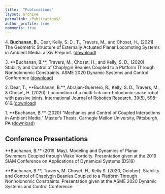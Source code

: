 ```yaml
---
title:  "Publications"
layout: archive
permalink: /Publications/
author_profile: true
comments: true
---
```


<p>4. <b>Buchanan, B.</b>, Dear, Kelly, S. D., T., Travers, M., and Choset, H., (2021) The Geometric Structure of Externally Actuated Planar Locomoting Systems in Ambient Media. arXiv Preprint. (<a href="https://arxiv.org/abs/2108.06442">download</a>) </p>

<p>3. **Buchanan, B.**, Travers, M., Choset, H., and Kelly, S. D., (2020) Stability and Control of Chaplygin Beanies Coupled to a Platform Through Nonholonomic Constraints. ASME 2020 Dynamic Systems and Control Conference (<a href="http://biorobotics.ri.cmu.edu/papers/paperUploads/buchanan2020v2.pdf">download</a>)</p>

<p>2. Dear, T., **Buchanan, B.**, Abrajan-Guerrero, R., Kelly, S. D., Travers, M., & Choset, H. (2020). Locomotion of a multi-link non-holonomic snake robot with passive joints. International Journal of Robotics Research, 39(5), 598–616.(<a href="http://biorobotics.ri.cmu.edu/papers/paperUploads/dear2020.pdf">download</a>)</p>

<p>1. **Buchanan, B.**  (2020)  “Mechanics  and  Control  of  Coupled  Interactions  in  Ambient  Media,”  Master’s Thesis, Carnegie Mellon University, Pittsburgh, PA (<a href="{{ site.baseurl }}/viewable/Blake_Buchanan_Master_Thesis.pdf" target="_blank">download</a>)</p>

## Conference Presentations
<p>**Buchanan, B.** (2019, May). Modeling and Dynamics of Planar Swimmers Coupled through Wake Vorticity.  Presentation given at the 2019 SIAM Conference on Applications of Dynamical Systems (DS19) </p>

<p>**Buchanan, B.**, Travers, M. Choset, H., Kelly S. (2020, October). Stability and Control of Chaplygin Beanies Coupled to a Platform Through Nonholonomic Constraints.  Presentation given at the ASME 2020 Dynamic Systems and Control Conference</p>
